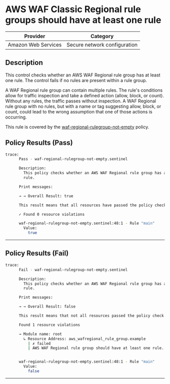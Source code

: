 # AWS WAF Classic Regional rule groups should have at least one rule

| Provider            | Category                     |
|---------------------|------------------------------|
| Amazon Web Services | Secure network configuration |

## Description

This control checks whether an AWS WAF Regional rule group has at least one rule. The control fails if no rules are present within a rule group.

A WAF Regional rule group can contain multiple rules. The rule's conditions allow for traffic inspection and take a defined action (allow, block, or count). Without any rules, the traffic passes without inspection. A WAF Regional rule group with no rules, but with a name or tag suggesting allow, block, or count, could lead to the wrong assumption that one of those actions is occurring.

This rule is covered by the [waf-regional-rulegroup-not-empty](https://github.com/hashicorp/policy-library-FSBP-Policy-Set-for-AWS-Terraform/blob/main/policies/waf/waf-regional-rulegroup-not-empty.sentinel) policy.

## Policy Results (Pass)
```bash
trace:
      Pass - waf-regional-rulegroup-not-empty.sentinel

      Description:
        This policy checks whether an AWS WAF Regional rule group has at least one
        rule.

      Print messages:

      → → Overall Result: true

      This result means that all resources have passed the policy check for the policy waf-regional-rulegroup-not-empty.

      ✓ Found 0 resource violations

      waf-regional-rulegroup-not-empty.sentinel:48:1 - Rule "main"
        Value:
          true
```

---

## Policy Results (Fail)
```bash
trace:
      Fail - waf-regional-rulegroup-not-empty.sentinel

      Description:
        This policy checks whether an AWS WAF Regional rule group has at least one
        rule.

      Print messages:

      → → Overall Result: false

      This result means that not all resources passed the policy check and the protected behavior is not allowed for the policy waf-regional-rulegroup-not-empty.

      Found 1 resource violations

      → Module name: root
        ↳ Resource Address: aws_wafregional_rule_group.example
          | ✗ failed
          | AWS WAF Regional rule group should have at least one rule. Refer to https://docs.aws.amazon.com/securityhub/latest/userguide/waf-controls.html#waf-3 for more details.


      waf-regional-rulegroup-not-empty.sentinel:48:1 - Rule "main"
        Value:
          false
```

---